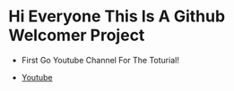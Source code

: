 # Hi Everyone This Is A Github Welcomer Project 

- First Go Youtube Channel For The Toturial!

* [Youtube](https://youtube.com/channel/UCWlfTDvtEXQk8S-_d1P5MoA)

